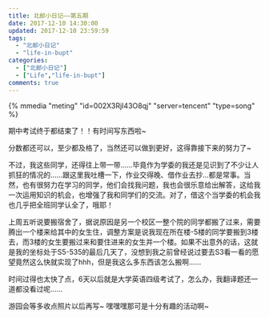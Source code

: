 ```yaml
---
title: 北邮小日记——第五期 
date: 2017-12-10 14:30:00 
updated: 2017-12-10 23:59:59 
tags:
  - "北邮小日记"
  - "life-in-bupt"
categories:
  - ["北邮小日记"]
  - ["Life","life-in-bupt"]
comments: true
---
```


{% mmedia "meting" "id=002X3RjI43O8qj" "server=tencent" "type=song" %}

期中考试终于都结束了！！有时间写东西啦~

分数都还可以，至少都及格了，当然还可以做到更好，这得靠接下来的努力了~

不过，我这些同学，还得往上带一带……毕竟作为学委的我还是见识到了不少让人抓狂的情况的……跟这里我吐槽一下，作业交得晚、借作业去抄…都是常事。当然，也有很努力在学习的同学，他们会找我问题，我也会很乐意给出解答，这给我一次运用知识的机会，也增强了我和同学们的交流。对了，借这个当学委的机会我也几乎把全班同学认全了，哦耶！

上周五听说要搬宿舍了，据说原因是另一个校区一整个院的同学都搬了过来，需要腾出一个楼来给其中的女生住，调整方案是说我现在所在楼-5楼的同学要搬到3楼去，而3楼的女生要搬过来和要住进来的女生并一个楼。如果不出意外的话，这就是我的坐标处于S5-535的最后几天了，没想到我之前曾经说过要去S3看一看的愿望竟然这么快就实现了hhh，但是我这么多东西该怎么搬啊……

时间过得也太快了点，6天以后就是大学英语四级考试了，怎么办，我翻译题还一道都没看过呢……

游园会等多收点照片以后再写~ 嘿嘿嘿那可是十分有趣的活动啊~
